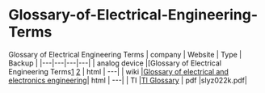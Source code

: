 # Glossary-of-Electrical-Engineering-Terms
Glossary of Electrical Engineering Terms
| company  |  Website | Type | Backup |
|---|---|---|---|
| analog device  |[Glossary of Electrical Engineering Terms[1](https://www.analog.com/en/design-center/glossary.html) [2](https://wiki.analog.com/university/courses/electronics/text/glossary)                                    | html | ---|
| wiki           |[Glossary of electrical and electronics engineering](https://en.wikipedia.org/wiki/Glossary_of_electrical_and_electronics_engineering)| html | ---|
| TI             |[TI Glossary](https://www.ti.com/lit/ml/slyz022k/slyz022k.pdf?ts=1697283209844)                                                       | pdf  |slyz022k.pdf|
